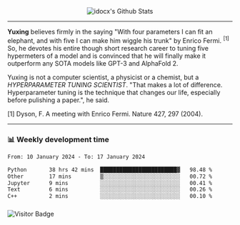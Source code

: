 <div align="center">
    <img align="center" src="https://github-readme-stats.vercel.app/api?username=idocx&show_icons=true&count_private=true&hide_border=true" alt="idocx's Github Stats"></img>
</div>

---

**Yuxing** believes firmly in the saying "With four parameters I can fit an elephant, and with five I can make him wiggle his trunk" by Enrico Fermi. <sup>[1]</sup> So, he devotes his entire though short research career to tuning five hypermeters of a model and is convinced that he will finally make it outperform any SOTA models like GPT-3 and AlphaFold 2.

Yuxing is not a computer scientist, a physicist or a chemist, but a *HYPERPARAMETER TUNING SCIENTIST*. "That makes a lot of difference. Hyperparameter tuning is the technique that changes our life, especially before pulishing a paper.", he said.

[1] Dyson, F. A meeting with Enrico Fermi. Nature 427, 297 (2004).


---

### 📊 Weekly development time
<!--START_SECTION:waka-->

```txt
From: 10 January 2024 - To: 17 January 2024

Python       38 hrs 42 mins  ████████████████████████▓   98.48 %
Other        17 mins         ▒░░░░░░░░░░░░░░░░░░░░░░░░   00.72 %
Jupyter      9 mins          ░░░░░░░░░░░░░░░░░░░░░░░░░   00.41 %
Text         6 mins          ░░░░░░░░░░░░░░░░░░░░░░░░░   00.26 %
C++          2 mins          ░░░░░░░░░░░░░░░░░░░░░░░░░   00.10 %
```

<!--END_SECTION:waka-->

### 

![Visitor Badge](https://visitor-badge.laobi.icu/badge?page_id=idocx.idocx)